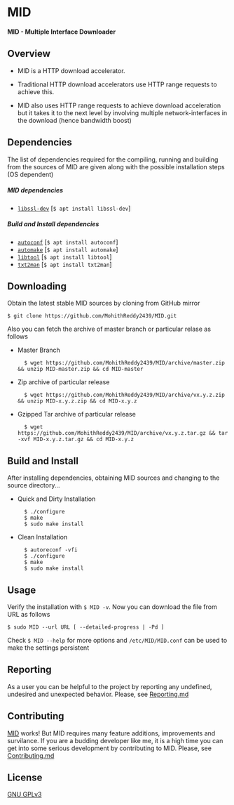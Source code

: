 # MID

**MID - Multiple Interface Downloader**

## Overview

* MID is a HTTP download accelerator.
 
* Traditional HTTP download accelerators use HTTP range requests to achieve this. 

* MID also uses HTTP range requests to achieve download acceleration but it takes it to the next level by involving multiple network-interfaces in the download (hence bandwidth boost)
 
## Dependencies

The list of dependencies required for the compiling, running and building from the sources of MID are given along with the possible installation steps (OS dependent)

##### MID dependencies

* [```libssl-dev```](https://github.com/openssl/openssl) [```$ apt install libssl-dev```]

##### Build and Install dependencies

* [```autoconf```](https://github.com/autotools-mirror/autoconf) [```$ apt install autoconf```]
* [```automake```](https://github.com/autotools-mirror/automake) [```$ apt install automake```]
* [```libtool```](https://github.com/autotools-mirror/libtool) [```$ apt install libtool```]
* [```txt2man```](https://github.com/mvertes/txt2man) [```$ apt install txt2man```]

## Downloading

Obtain the latest stable MID sources by cloning from GitHub mirror

	$ git clone https://github.com/MohithReddy2439/MID.git

Also you can fetch the archive of master branch or particular relase as follows

* Master Branch

		$ wget https://github.com/MohithReddy2439/MID/archive/master.zip && unzip MID-master.zip && cd MID-master
	
* Zip archive of particular release
		
		$ wget https://github.com/MohithReddy2439/MID/archive/vx.y.z.zip && unzip MID-x.y.z.zip && cd MID-x.y.z

* Gzipped Tar archive of particular release
		
		$ wget https://github.com/MohithReddy2439/MID/archive/vx.y.z.tar.gz && tar -xvf MID-x.y.z.tar.gz && cd MID-x.y.z

## Build and Install

After installing dependencies, obtaining MID sources and changing to the source directory...

* Quick and Dirty Installation

		$ ./configure
		$ make
		$ sudo make install

* Clean Installation

		$ autoreconf -vfi
		$ ./configure
		$ make
		$ sudo make install

## Usage

Verify the installation with ```$ MID -v```. Now you can download the file from URL as follows
			
	$ sudo MID --url URL [ --detailed-progress | -Pd ]

Check ```$ MID --help``` for more options and ```/etc/MID/MID.conf``` can be used to make the settings persistent

## Reporting

As a user you can be helpful to the project by reporting any undefined, undesired and unexpected behavior. Please, see [Reporting.md](https://github.com/MohithReddy2439/MID/blob/master/Reporting.md)

## Contributing

[MID](https://github.com/MohithReddy2439/MID) works! But MID requires many feature additions, improvements and survilance. If you are a budding developer like me, it is a high time
you can get into some serious development by contributing to MID. Please, see [Contributing.md](https://github.com/MohithReddy2439/MID/blob/master/Contributing.md)

## License
[GNU GPLv3](https://choosealicense.com/licenses/gpl-3.0/)
